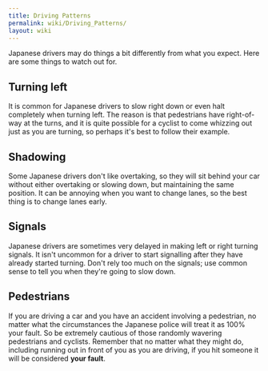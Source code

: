 ```yaml
---
title: Driving Patterns
permalink: wiki/Driving_Patterns/
layout: wiki
---
```


Japanese drivers may do things a bit differently from what you expect.
Here are some things to watch out for.

Turning left
------------

It is common for Japanese drivers to slow right down or even halt
completely when turning left. The reason is that pedestrians have
right-of-way at the turns, and it is quite possible for a cyclist to
come whizzing out just as you are turning, so perhaps it's best to
follow their example.

Shadowing
---------

Some Japanese drivers don't like overtaking, so they will sit behind
your car without either overtaking or slowing down, but maintaining the
same position. It can be annoying when you want to change lanes, so the
best thing is to change lanes early.

Signals
-------

Japanese drivers are sometimes very delayed in making left or right
turning signals. It isn't uncommon for a driver to start signalling
after they have already started turning. Don't rely too much on the
signals; use common sense to tell you when they're going to slow down.

Pedestrians
-----------

If you are driving a car and you have an accident involving a
pedestrian, no matter what the circumstances the Japanese police will
treat it as 100% your fault. So be extremely cautious of those randomly
wavering pedestrians and cyclists. Remember that no matter what they
might do, including running out in front of you as you are driving, if
you hit someone it will be considered **your fault**.
